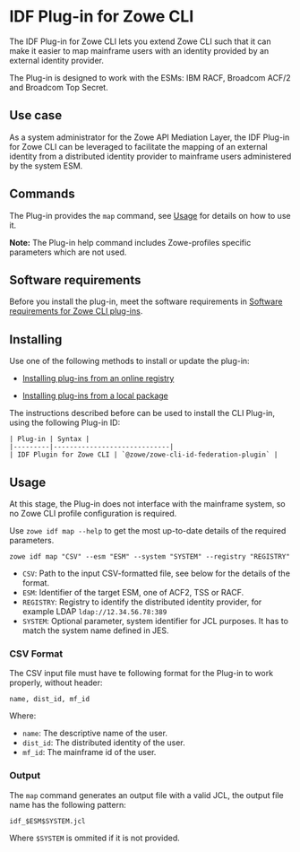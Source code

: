 # IDF Plug-in for Zowe CLI

The IDF Plug-in for Zowe CLI lets you extend Zowe CLI such that it can make it easier to map mainframe users with an identity provided by an external identity provider.

The Plug-in is designed to work with the ESMs: IBM RACF, Broadcom ACF/2 and Broadcom Top Secret.

## Use case

As a system administrator for the Zowe API Mediation Layer, the IDF Plug-in for Zowe CLI can be leveraged to facilitate the mapping of an external identity from a distributed identity provider to mainframe users administered by the system ESM.

## Commands

The Plug-in provides the `map` command, see [Usage](#usage) for details on how to use it.

**Note:** The Plug-in help command includes Zowe-profiles specific parameters which are not used.

## Software requirements

Before you install the plug-in, meet the software requirements in [Software requirements for Zowe CLI plug-ins](cli-swreqplugins.md).

## Installing

Use one of the following methods to install or update the plug-in:

- [Installing plug-ins from an online registry](cli-installplugins.md#installing-plug-ins-from-an-online-registry)

- [Installing plug-ins from a local package](cli-installplugins.md#installing-plug-ins-from-a-local-package)

The instructions described before can be used to install the CLI Plug-in, using the following Plug-in ID:

    | Plug-in | Syntax |
    |---------|-----------------------------|
    | IDF Plugin for Zowe CLI | `@zowe/zowe-cli-id-federation-plugin` |

## Usage

At this stage, the Plug-in does not interface with the mainframe system, so no Zowe CLI profile configuration is required.

Use `zowe idf map --help` to get the most up-to-date details of the required parameters.

`zowe idf map "CSV" --esm "ESM" --system "SYSTEM" --registry "REGISTRY"`

- `CSV`: Path to the input CSV-formatted file, see below for the details of the format.
- `ESM`: Identifier of the target ESM, one of ACF2, TSS or RACF.
- `REGISTRY`: Registry to identify the distributed identity provider, for example LDAP `ldap://12.34.56.78:389`
- `SYSTEM`: Optional parameter, system identifier for JCL purposes. It has to match the system name defined in JES.

### CSV Format

The CSV input file must have te following format for the Plug-in to work properly, without header:

```csv
name, dist_id, mf_id
```

Where:

- `name`: The descriptive name of the user.
- `dist_id`: The distributed identity of the user.
- `mf_id`: The mainframe id of the user.

### Output

The `map` command generates an output file with a valid JCL, the output file name has the following pattern:

`idf_$ESM$SYSTEM.jcl`

Where `$SYSTEM` is ommited if it is not provided.
